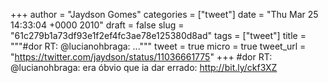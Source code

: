 
+++
author = "Jaydson Gomes"
categories = ["tweet"]
date = "Thu Mar 25 14:33:04 +0000 2010"
draft = false
slug = "61c279b1a73df93e1f2ef4fc3ae78e125380d8ad"
tags = ["tweet"]
title = """#dor RT: @lucianohbraga: ..."""
tweet = true
micro = true
tweet_url = "https://twitter.com/jaydson/status/11036661775"
+++
#dor RT: @lucianohbraga: era óbvio que ia dar errado: http://bit.ly/ckf3XZ
